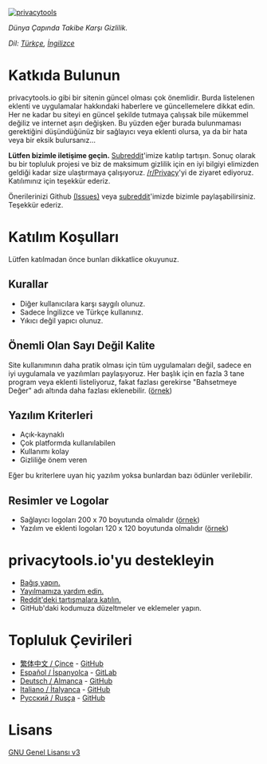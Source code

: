 [![privacytools](https://alperoot.github.io/privacytools-tr.io/img/layout/logo.png)](https://alperoot.github.io/privacytools-tr.io/)

_Dünya Çapında Takibe Karşı Gizlilik._

*Dil: [Türkçe](README.md), [İngilizce](README.en.md)*

# Katkıda Bulunun

privacytools.io gibi bir sitenin güncel olması çok önemlidir. Burda listelenen eklenti ve uygulamalar hakkındaki haberlere ve güncellemelere dikkat edin. Her ne kadar bu siteyi en güncel şekilde tutmaya çalışsak bile mükemmel değiliz ve internet aşırı değişken. Bu yüzden eğer burada bulunmaması gerektiğini düşündüğünüz bir sağlayıcı veya eklenti olursa, ya da bir hata veya bir eksik bulursanız...

**Lütfen bizimle iletişime geçin.** [Subreddit](https://www.reddit.com/r/privacytoolsIO/)'imize katılıp tartışın. Sonuç olarak bu bir topluluk projesi ve biz de maksimum gizlilik için en iyi bilgiyi elimizden geldiği kadar size ulaştırmaya çalışıyoruz. [/r/Privacy](https://www.reddit.com/r/privacy)'yi de ziyaret ediyoruz. Katılımınız için teşekkür ederiz.

Önerilerinizi Github [(Issues)](https://github.com/alperoot/privacytools-tr.io/issues) veya [subreddit](https://www.reddit.com/r/privacytoolsIO/)'imizde bizimle paylaşabilirsiniz. Teşekkür ederiz.


# Katılım Koşulları
Lütfen katılmadan önce bunları dikkatlice okuyunuz.

## Kurallar

- Diğer kullanıcılara karşı saygılı olunuz.
- Sadece İngilizce ve Türkçe kullanınız.
- Yıkıcı değil yapıcı olunuz.

## Önemli Olan Sayı Değil Kalite

Site kullanımının daha pratik olması için tüm uygulamaları değil, sadece en iyi uygulamala ve yazılımları paylaşıyoruz. Her başlık için en fazla 3 tane program veya eklenti listeliyoruz, fakat fazlası gerekirse "Bahsetmeye Değer" adı altında daha fazlası eklenebilir. ([örnek](https://alperoot.github.io/privacytools-tr.io/#im))

## Yazılım Kriterleri

- Açık-kaynaklı
- Çok platformda kullanılabilen
- Kullanımı kolay 
- Gizliliğe önem veren

Eğer bu kriterlere uyan hiç yazılım yoksa bunlardan bazı ödünler verilebilir.

## Resimler ve Logolar

- Sağlayıcı logoları 200 x 70 boyutunda olmalıdır ([örnek](https://alperoot.github.io/privacytools-tr.io/img/provider/AirVPN.gif))
- Yazılım ve eklenti logoları 120 x 120 boyutunda olmalıdır ([örnek](https://alperoot.github.io/privacytools-tr.io/img/tools/ChatSecure.png))

# privacytools.io'yu destekleyin

- [Bağış yapın.](https://alperoot.github.io/privacytools-tr.io/donate.html)
- [Yayılmamıza yardım edin.](https://alperoot.github.io/privacytools-tr.io/#participate)
- [Reddit'deki tartışmalara katılın.](https://www.reddit.com/r/privacytoolsIO/)
- GitHub'daki kodumuza düzeltmeler ve eklemeler yapın.

# Topluluk Çevirileri
- [繁体中文 / Çince](https://github.com/twngo/privacytools-zh) - [GitHub](https://github.com/twngo/privacytools-zh)
- [Español / İspanyolca](https://victorhck.gitlab.io/privacytools-es/) - [GitLab](https://gitlab.com/victorhck/privacytools-es)
- [Deutsch / Almanca](https://privacytools.it-sec.rocks/) - [GitHub](https://github.com/Anon215/privacytools.it-sec.rocks)
- [Italiano / İtalyanca](https://strappazzon.github.io/privacytools-it/) - [GitHub](https://github.com/Strappazzon/privacytools-it)
- [Русский / Rusça](https://privacytools.ru) - [GitHub](https://github.com/c0rdis/privacytools.ru)

# Lisans
[GNU Genel Lisansı v3](https://github.com/alperoot/privacytools-tr.io/blob/master/LICENSE.txt)
